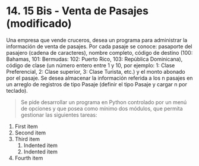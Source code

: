 # 14. 15 Bis - Venta de Pasajes (modificado)
Una empresa que vende cruceros, desea un programa para administrar la información de venta de pasajes. Por cada pasaje se conoce: pasaporte del pasajero (cadena de caracteres), nombre completo, código de destino (100: Bahamas, 101: Bermudas: 102: Puerto Rico, 103: República Dominicana), código de clase (un número entero entre 1 y 10, por ejemplo: 1: Clase Preferencial, 2: Clase superior, 3: Clase Turista, etc.) y el monto abonado por el pasaje. Se desea almacenar la información referida a los n pasajes en un arreglo de registros de tipo Pasaje (definir el tipo Pasaje y cargar n por teclado).


> Se pide desarrollar un programa en Python controlado por un menú de opciones y que posea como mínimo dos módulos, que permita gestionar las siguientes tareas:

1. First item
2. Second item
3. Third item
    1. Indented item
    2. Indented item
4. Fourth item
